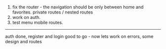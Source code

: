 1. fix the router - the navigation should be only between home and favorites. private routes / nested routes
2. work on auth.
3. test menu mobile routes.

---

auth done, register and login good to go - now lets work on errors, some design and routes
